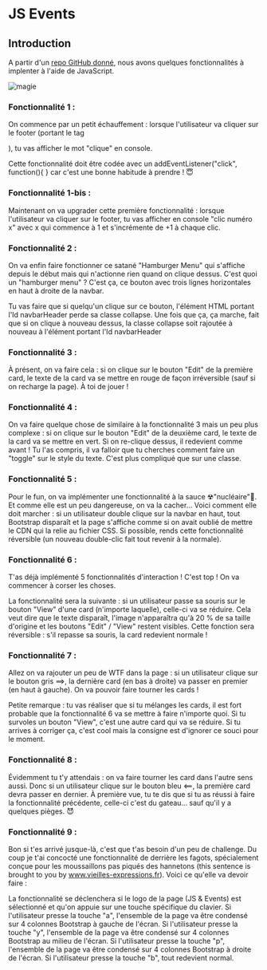 # JS Events

## Introduction
A partir d'un [repo GitHub donné](https://github.com/TheHackingProject/JS_events), nous avons quelques fonctionnalités à implenter à l'aide de JavaScript.

![magie](https://st2.depositphotos.com/1653909/8228/i/450/depositphotos_82284502-stock-photo-magician-hands-with-magic-wand.jpg)

### Fonctionnalité 1 :
On commence par un petit échauffement : lorsque l'utilisateur va cliquer sur le footer (portant le tag <footer>), tu vas afficher le mot "clique" en console.

Cette fonctionnalité doit être codée avec un addEventListener("click", function(){ } car c'est une bonne habitude à prendre ! 😇

### Fonctionnalité 1-bis :
Maintenant on va upgrader cette première fonctionnalité : lorsque l'utilisateur va cliquer sur le footer, tu vas afficher en console "clic numéro x" avec x qui commence à 1 et s'incrémente de +1 à chaque clic.

### Fonctionnalité 2 :
On va enfin faire fonctionner ce satané "Hamburger Menu" qui s'affiche depuis le début mais qui n'actionne rien quand on clique dessus. C'est quoi un "hamburger menu" ? C'est ça, ce bouton avec trois lignes horizontales en haut à droite de la navbar.

Tu vas faire que si quelqu'un clique sur ce bouton, l'élément HTML portant l'Id navbarHeader perde sa classe collapse. Une fois que ça, ça marche, fait que si on clique à nouveau dessus, la classe collapse soit rajoutée à nouveau à l'élément portant l'Id navbarHeader

### Fonctionnalité 3 :
À présent, on va faire cela : si on clique sur le bouton "Edit" de la première card, le texte de la card va se mettre en rouge de façon irréversible (sauf si on recharge la page). À toi de jouer !

### Fonctionnalité 4 :
On va faire quelque chose de similaire à la fonctionnalité 3 mais un peu plus complexe : si on clique sur le bouton "Edit" de la deuxième card, le texte de la card va se mettre en vert. Si on re-clique dessus, il redevient comme avant ! Tu l'as compris, il va falloir que tu cherches comment faire un "toggle" sur le style du texte. C'est plus compliqué que sur une classe.

### Fonctionnalité 5 :
Pour le fun, on va implémenter une fonctionnalité à la sauce ☢"nucléaire"🤯. Et comme elle est un peu dangereuse, on va la cacher… Voici comment elle doit marcher : si un utilisateur double clique sur la navbar en haut, tout Bootstrap disparaît et la page s'affiche comme si on avait oublié de mettre le CDN qui la relie au fichier CSS. Si possible, rends cette fonctionnalité réversible (un nouveau double-clic fait tout revenir à la normale).

### Fonctionnalité 6 :
T'as déjà implémenté 5 fonctionnalités d'interaction ! C'est top ! On va commencer à corser les choses.

La fonctionnalité sera la suivante : si un utilisateur passe sa souris sur le bouton "View" d'une card (n'importe laquelle), celle-ci va se réduire. Cela veut dire que le texte disparaît, l'image n'apparaîtra qu'à 20 % de sa taille d'origine et les boutons "Edit" / "View" restent visibles. Cette fonction sera réversible : s'il repasse sa souris, la card redevient normale !

### Fonctionnalité 7 :
Allez on va rajouter un peu de WTF dans la page : si un utilisateur clique sur le bouton gris ==>, la dernière card (en bas à droite) va passer en premier (en haut à gauche). On va pouvoir faire tourner les cards !

Petite remarque : tu vas réaliser que si tu mélanges les cards, il est fort probable que la fonctionnalité 6 va se mettre à faire n'importe quoi. Si tu survoles un bouton "View", c'est une autre card qui va se réduire. Si tu arrives à corriger ça, c'est cool mais la consigne est d'ignorer ce souci pour le moment.

### Fonctionnalité 8 :
Évidemment tu t'y attendais : on va faire tourner les card dans l'autre sens aussi. Donc si un utilisateur clique sur le bouton bleu <==, la première card devra passer en dernier. À première vue, tu te dis que si tu as réussi à faire la fonctionnalité précédente, celle-ci c'est du gateau... sauf qu'il y a quelques pièges. 😈

### Fonctionnalité 9 :
Bon si t'es arrivé jusque-là, c'est que t'as besoin d'un peu de challenge. Du coup je t'ai concocté une fonctionnalité de derrière les fagots, spécialement conçue pour les moussaillons pas piqués des hannetons (this sentence is brought to you by www.vieilles-expressions.fr). Voici ce qu'elle va devoir faire :

La fonctionnalité se déclenchera si le logo de la page (JS & Events) est sélectionné et qu'on appuie sur une touche spécifique du clavier.
Si l'utilisateur presse la touche "a", l'ensemble de la page va être condensé sur 4 colonnes Bootstrap à gauche de l'écran.
Si l'utilisateur presse la touche "y", l'ensemble de la page va être condensé sur 4 colonnes Bootstrap au milieu de l'écran.
Si l'utilisateur presse la touche "p", l'ensemble de la page va être condensé sur 4 colonnes Bootstrap à droite de l'écran.
Si l'utilisateur presse la touche "b", tout redevient normal.